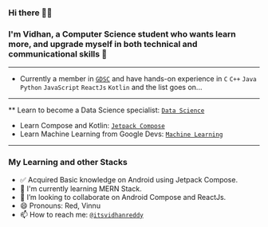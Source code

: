 ### Hi there 👋🏻
### I'm Vidhan, a Computer Science student who wants learn more, and upgrade myself in both technical and communicational skills 🚀
----
- Currently a member in [`GDSC`](https://github.com/GDSC-REC) and have hands-on experience in  `C` `C++` `Java` `Python` `JavaScript` `ReactJs` `Kotlin` and the list goes on... 
----
** Learn to become a Data Science specialist: [`Data Science`](https://www.kaggle.com/learn)
* Learn Compose and Kotlin: [`Jetpack Compose`](https://developer.android.com/courses/android-basics-compose/course)
* Learn Machine Learning from Google Devs: [`Machine Learning`](https://developers.google.com/machine-learning)
----
### My Learning and other Stacks
- ✅ Acquired Basic knowledge on Android using Jetpack Compose.
- 🌱 I'm currently learning MERN Stack.
- 👯 I’m looking to collaborate on Android Compose and ReactJs.
- 😄 Pronouns: Red, Vinnu
- 📫 How to reach me: [`@itsvidhanreddy`](https://linktr.ee/itsvidhanreddy)
<!--
**AVidhanR/AVidhanR** is a ✨ _special_ ✨ repository because its `README.md` (this file) appears on your GitHub profile.

Here are some ideas to get you started:

- 🔭 I’m currently working on ...
- 🌱 I’m currently learning ...
- 👯 I’m looking to collaborate on ...
- 🤔 I’m looking for help with ...
- 💬 Ask me about ...
- 📫 How to reach me: ...
- 😄 Pronouns: ...
- ⚡ Fun fact: ...
-->
